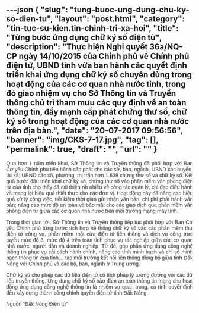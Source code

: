 ---json
{
    "slug": "tung-buoc-ung-dung-chu-ky-so-dien-tu",
    "layout": "post.html",
    "category": "tin-tuc-su-kien.tin-chinh-tri-xa-hoi",
    "title": "Từng bước ứng dụng chữ ký số điện tử",
    "description": "Thực hiện Nghị quyết 36a/NQ-CP ngày 14/10/2015 của Chính phủ về Chính phủ điện tử, UBND tỉnh vừa ban hành các quyết định triển khai ứng dụng chữ ký số chuyên dùng trong hoạt động của các cơ quan nhà nước tỉnh, trong đó giao nhiệm vụ cho Sở Thông tin và Truyền thông chủ trì tham mưu các quy định về an toàn thông tin, đẩy mạnh cấp phát chứng thư số, chữ ký số trong hoạt động của các cơ quan nhà nước trên địa bàn.",
    "date": "20-07-2017 09:56:56",
    "banner": "img/CKS-7-17.jpg",
    "tag": [],
    "permalink": true,
    "draft": "",
    "url": ""
}
---
<p style="text-align: justify;"><font color="#333333" face="Arial, sans-serif">Qua hơn 1 năm triển khai, Sở Thông tin và Truyền thông đã phối hợp với Ban Cơ yếu Chính phủ tiến hành cấp phát cho các sở, ban, ngành, UBND các huyện, thị xã; UBND các xã, phường, thị trấn hơn 1.638 chứng thư số và chữ ký số. Kết quả bước đầu triển khai chữ ký số, chứng thư số vào phần mềm văn phòng điện tử của tỉnh cho thấy đã cải thiện rất nhiều về công tác quản lý, chỉ đạo điều hành và mang lại hiệu quả thiết thực cho các đơn vị. Hoạt động này đã nâng cao hiệu quả xử lý công việc, tiết kiệm thời gian gửi nhận văn bản, chi phí phát hành văn bản; nâng cao mức độ an toàn và bảo mật cho các giao dịch qua phần mềm văn phòng điện tử giữa các cơ quan nhà nước trên môi trường mạng máy tính.</font></p><p style="text-align: justify;"><font color="#333333" face="Arial, sans-serif">Trong thời gian tới, Sở Thông tin và Truyền thông tiếp tục phối hợp với Ban Cơ yếu Chính phủ từng bước tích hợp hệ thống chữ ký số vào các phần mềm thư điện tử công vụ, phần mềm một cửa điện tử liên thông và dịch vụ công trực tuyến mức độ 3, mức độ 4 trên toàn tỉnh phục vụ tác nghiệp giữa các cơ quan nhà nước, người dân và doanh nghiệp. Từ đó, góp phần ứng dụng công nghệ thông tin phục vụ cải cách hành chính, nâng cao tính minh bạch và chỉ số minh bạch thông tin của tỉnh… tạo môi trường kết nối liên thông đồng bộ giữa tỉnh Đắk Nông với Chính phủ và các bộ, ban, ngành ở Trung ương.</font></p><p style="text-align: justify;"><font color="#333333" face="Arial, sans-serif">Chữ ký số cho phép các dữ liệu điện tử có tính pháp lý tương đương với các dữ liệu truyền thống. Ứng dụng chữ ký số bảo đảm an toàn thông tin mạng cho hoạt động ứng dụng công nghệ thông tin là nhiệm vụ quan trọng, có tính quyết định đến xây dựng thành công chính quyền điện tử tỉnh Đắk Nông.</font></p><p style="text-align: justify;"><font color="#333333" face="Arial, sans-serif">Nguồn “Đắk Nông Điện tử”<br></font></p>